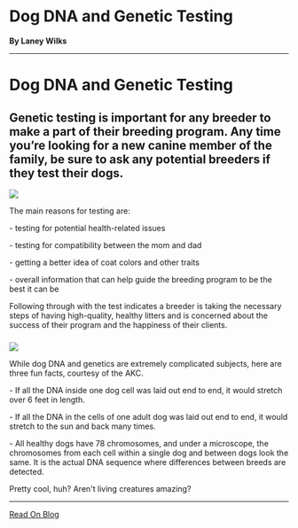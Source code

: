 # Dog DNA and Genetic Testing

**By Laney Wilks**

---

# Dog DNA and Genetic Testing

## Genetic testing is important for any breeder to make a part of their breeding program. Any time you’re looking for a new canine member of the family, be sure to ask any potential breeders if they test their dogs.

![](https://static.wixstatic.com/media/nsplsh_36ba9e462ad744c3b5cb152f8494042e~mv2.jpg/v1/fill/w_766,h_430,al_c,q_80,usm_0.66_1.00_0.01,enc_auto/nsplsh_36ba9e462ad744c3b5cb152f8494042e~mv2.jpg)

The main reasons for testing are:

  

\- testing for potential health-related issues

\- testing for compatibility between the mom and dad

\- getting a better idea of coat colors and other traits

\- overall information that can help guide the breeding program to be the best it can be

  

Following through with the test indicates a breeder is taking the necessary steps of having high-quality, healthy litters and is concerned about the success of their program and the happiness of their clients.

###   

![](https://static.wixstatic.com/media/4917f1_31bcc392475e4ae38af5008a7000baab~mv2.jpg/v1/fill/w_716,h_696,al_c,q_85,usm_0.66_1.00_0.01,enc_auto/4917f1_31bcc392475e4ae38af5008a7000baab~mv2.jpg)

While dog DNA and genetics are extremely complicated subjects, here are three fun facts, courtesy of the AKC.

  

\- If all the DNA inside one dog cell was laid out end to end, it would stretch over 6 feet in length.

\- If all the DNA in the cells of one adult dog was laid out end to end, it would stretch to the sun and back many times.

\- All healthy dogs have 78 chromosomes, and under a microscope, the chromosomes from each cell within a single dog and between dogs look the same. It is the actual DNA sequence where differences between breeds are detected.

  

Pretty cool, huh? Aren't living creatures amazing?

---

[Read On Blog](https://www.fineanddandyaussiedoodles.com/post/dog-dna-and-genetic-testing)